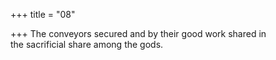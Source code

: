 +++
title = "08"

+++
The conveyors secured and by their good work shared in  
the sacrificial share among the gods.  